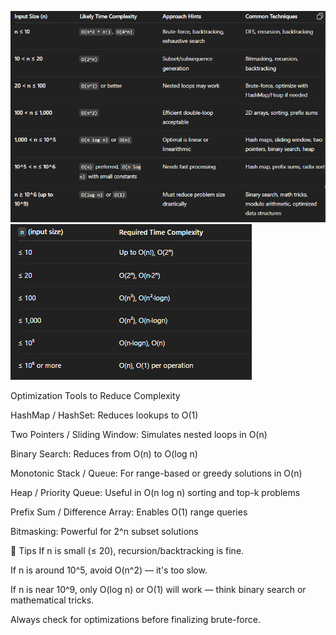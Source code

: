 ![alt text](image.png)
![alt text](image-2.png)

Optimization Tools to Reduce Complexity

HashMap / HashSet: Reduces lookups to O(1)

Two Pointers / Sliding Window: Simulates nested loops in O(n)

Binary Search: Reduces from O(n) to O(log n)

Monotonic Stack / Queue: For range-based or greedy solutions in O(n)

Heap / Priority Queue: Useful in O(n log n) sorting and top-k problems

Prefix Sum / Difference Array: Enables O(1) range queries

Bitmasking: Powerful for 2^n subset solutions

📌 Tips
If n is small (≤ 20), recursion/backtracking is fine.

If n is around 10^5, avoid O(n^2) — it's too slow.

If n is near 10^9, only O(log n) or O(1) will work — think binary search or mathematical tricks.

Always check for optimizations before finalizing brute-force.